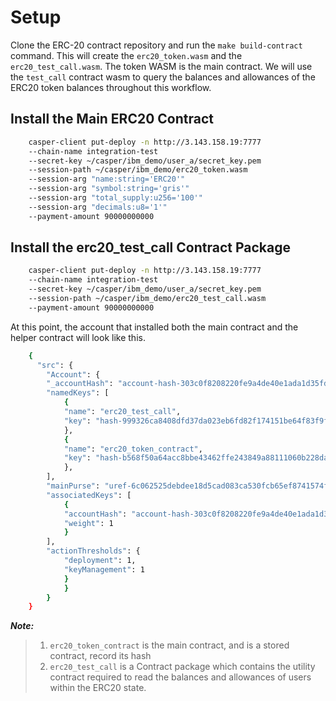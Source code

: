 # Setup

Clone the ERC-20 contract repository and run the `make build-contract` command. This will create the `erc20_token.wasm` and the `erc20_test_call.wasm`. The token WASM is the main contract. We will use the `test_call` contract wasm to query the balances and allowances of the ERC20 token balances throughout this workflow.

## Install the Main ERC20 Contract

```bash
    casper-client put-deploy -n http://3.143.158.19:7777
    --chain-name integration-test
    --secret-key ~/casper/ibm_demo/user_a/secret_key.pem
    --session-path ~/casper/ibm_demo/erc20_token.wasm
    --session-arg "name:string='ERC20'"
    --session-arg "symbol:string='gris'"
    --session-arg "total_supply:u256='100'"
    --session-arg "decimals:u8='1'"
    --payment-amount 90000000000
```

## Install the erc20_test_call Contract Package

```bash
    casper-client put-deploy -n http://3.143.158.19:7777
    --chain-name integration-test
    --secret-key ~/casper/ibm_demo/user_a/secret_key.pem
    --session-path ~/casper/ibm_demo/erc20_test_call.wasm
    --payment-amount 90000000000
```

At this point, the account that installed both the main contract and the helper contract will look like this.

```bash
    {
      "src": {
    	"Account": {
      	"_accountHash": "account-hash-303c0f8208220fe9a4de40e1ada1d35fdd6c678877908f01fddb2a56502d67fd",
      	"namedKeys": [
        	{
          	"name": "erc20_test_call",
          	"key": "hash-999326ca8408dfd37da023eb6fd82f174151be64f83f9fb837632a0d69fd4c7e"
        	},
        	{
          	"name": "erc20_token_contract",
          	"key": "hash-b568f50a64acc8bbe43462ffe243849a88111060b228dacb8f08d42e26985180"
        	},
      	],
      	"mainPurse": "uref-6c062525debdee18d5cad083ca530fcb65ef8741574fba4c97673f4ed00093f7-007",
      	"associatedKeys": [
        	{
          	"accountHash": "account-hash-303c0f8208220fe9a4de40e1ada1d35fdd6c678877908f01fddb2a56502d67fd",
          	"weight": 1
        	}
      	],
      	"actionThresholds": {
        	"deployment": 1,
        	"keyManagement": 1
      	    }
    	    }
        }
    }
```

**_Note:_**

> 1. `erc20_token_contract` is the main contract, and is a stored contract, record its hash
> 2. `erc20_test_call` is a Contract package which contains the utility contract required to read the balances and allowances of users within the ERC20 state.
